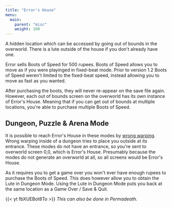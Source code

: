 ```yaml
---
title: "Error's House"
menu:
  main:
    parent: "misc"
    weight: 100
---
```


A hidden location which can be accessed by going out of bounds in the overworld.
There is a lute outside of the house if you don't already have one.

Error sells Boots of Speed for 500 rupees.
Boots of Speed allows you to move as if you were playinged in fixed-beat mode.
Prior to version 1.2 Boots of Speed weren't limited to the fixed-beat speed, instead allowing you to move as fast as you wanted.

After purchasing the boots, they will never re-appear on the save file again.
However, each out of bounds screen on the overworld has its own instance of Error's House.
Meaning that if you can get out of bounds at multiple locations, you're able to purchase multiple Boots of Speed.

## Dungeon, Puzzle & Arena Mode

It is possible to reach Error's House in these modes by [wrong warping](/tech/wrong-warp/).
Wrong warping inside of a dungeon tries to place you outside at its entrance.
These modes do not have an entrance, so you're sent to overworld screen 0,0, which is Error's House.
Presumably because the modes do not generate an overworld at all, so all screens would be Error's House.

As it requires you to get a game over you won't ever have enough rupees to purchase the Boots of Speed.
This does however allow you to obtain the Lute in Dungeon Mode.
Using the Lute in Dungeon Mode puts you back at the same location as a Game Over / Save & Quit.

{{< yt fbXUEBot8To >}} _This can also be done in Permadeath._
